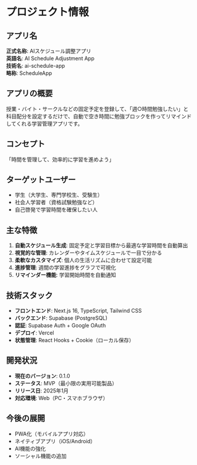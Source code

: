 # プロジェクト情報

## アプリ名

**正式名称**: AIスケジュール調整アプリ  
**英語名**: AI Schedule Adjustment App  
**技術名**: ai-schedule-app  
**略称**: ScheduleApp

## アプリの概要

授業・バイト・サークルなどの固定予定を登録して、「週○時間勉強したい」と科目配分を設定するだけで、自動で空き時間に勉強ブロックを作ってリマインドしてくれる学習管理アプリです。

## コンセプト

「時間を管理して、効率的に学習を進めよう」

## ターゲットユーザー

- 学生（大学生、専門学校生、受験生）
- 社会人学習者（資格試験勉強など）
- 自己啓発で学習時間を確保したい人

## 主な特徴

1. **自動スケジュール生成**: 固定予定と学習目標から最適な学習時間を自動算出
2. **視覚的な管理**: カレンダーやタイムスケジュールで一目で分かる
3. **柔軟なカスタマイズ**: 個人の生活リズムに合わせて設定可能
4. **進捗管理**: 週間の学習進捗をグラフで可視化
5. **リマインダー機能**: 学習開始時間を自動通知

## 技術スタック

- **フロントエンド**: Next.js 16, TypeScript, Tailwind CSS
- **バックエンド**: Supabase (PostgreSQL)
- **認証**: Supabase Auth + Google OAuth
- **デプロイ**: Vercel
- **状態管理**: React Hooks + Cookie（ローカル保存）

## 開発状況

- **現在のバージョン**: 0.1.0
- **ステータス**: MVP（最小限の実用可能製品）
- **リリース日**: 2025年1月
- **対応環境**: Web（PC・スマホブラウザ）

## 今後の展開

- PWA化（モバイルアプリ対応）
- ネイティブアプリ（iOS/Android）
- AI機能の強化
- ソーシャル機能の追加
